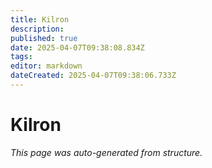 ```yaml
---
title: Kilron
description: 
published: true
date: 2025-04-07T09:38:08.834Z
tags: 
editor: markdown
dateCreated: 2025-04-07T09:38:06.733Z
---
```


# Kilron

*This page was auto-generated from structure.*